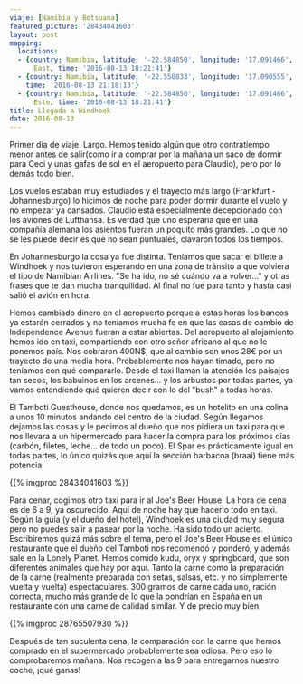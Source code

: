 ```yaml
---
viaje: [Namibia y Botsuana]
featured_picture: '28434041603'
layout: post
mapping:
  locations:
  - {country: Namibia, latitude: '-22.584850', longitude: '17.091466', place: Windhoek
      East, time: '2016-08-13 18:21:41'}
  - {country: Namibia, latitude: '-22.550833', longitude: '17.090555', place: Windhoek,
    time: '2016-08-13 21:18:13'}
  - {country: Namibia, latitude: '-22.584850', longitude: '17.091466', place: Windhoek
      Este, time: '2016-08-13 18:21:41'}
title: Llegada a Windhoek
date: 2016-08-13
---
```


Primer día de viaje. Largo. Hemos tenido algún que otro contratiempo menor antes de salir(como ir a comprar por la mañana un saco de dormir para Ceci y unas gafas de sol en el aeropuerto para Claudio), pero por lo demás todo bien.

Los vuelos estaban muy estudiados y el trayecto más largo (Frankfurt - Johannesburgo) lo hicimos de noche para poder dormir durante el vuelo y no empezar ya cansados. Claudio está especialmente decepcionado con los aviones de Lufthansa. Es verdad que uno esperaría que en una compañía alemana los asientos fueran un poquito más grandes. Lo que no se les puede decir es que no sean puntuales, clavaron todos los tiempos.

En Johannesburgo la cosa ya fue distinta. Teníamos que sacar el billete a Windhoek y nos tuvieron esperando en una zona de tránsito a que volviera el tipo de Namibian Airlines. "Se ha ido, no sé cuándo va a volver..." y otras frases que te dan mucha tranquilidad. Al final no fue para tanto y hasta casi salió el avión en hora.

Hemos cambiado dinero en el aeropuerto porque a estas horas los bancos ya estarán cerrados y no teníamos mucha fe en que las casas de cambio de Independence Avenue fueran a estar abiertas. Del aeropuerto al alojamiento hemos ido en taxi, compartiendo con otro señor africano al que no le ponemos país. Nos cobraron 400N$, que al cambio son unos 28€ por un trayecto de una media hora. Probablemente nos hayan timado, pero no teníamos con qué compararlo. Desde el taxi llaman la atención los paisajes tan secos, los babuinos en los arcenes... y los arbustos por todas partes, ya vamos entendiendo qué quieren decir con lo del "bush" a todas horas.

El Tamboti Guesthouse, donde nos quedamos, es un hotelito en una colina a unos 10 minutos andando del centro de la ciudad. Según llegamos dejamos las cosas y le pedimos al dueño que nos pidiera un taxi para que nos llevara a un hipermercado para hacer la compra para los próximos días (carbón, filetes, leche... de todo un poco). El Spar es prácticamente igual en todas partes, lo único quizás que aquí la sección barbacoa (braai) tiene más potencia.

{{% imgproc 28434041603 %}}

Para cenar, cogimos otro taxi para ir al Joe's Beer House. La hora de cena es de 6 a 9, ya oscurecido. Aquí de noche hay que hacerlo todo en taxi. Según la guía (y el dueño del hotel), Windhoek es una ciudad muy segura pero no puedes salir a pasear por la noche. Ha sido todo un acierto. Escribiremos quizá más sobre el tema, pero el Joe's Beer House es el único restaurante que el dueño del Tamboti nos recomendó y ponderó, y además sale en la Lonely Planet. Hemos comido kudu, oryx y springboard, que son diferentes animales que hay por aquí. Tanto la carne como la preparación de la carne (realmente preparada con setas, salsas, etc. y no simplemente vuelta y vuelta) espectaculares. 300 gramos de carne cada uno, ración correcta, mucho más grande de lo que la pondrían en España en un restaurante con una carne de calidad similar. Y de precio muy bien.

{{% imgproc 28765507930 %}}

Después de tan suculenta cena, la comparación con la carne que hemos comprado en el supermercado probablemente sea odiosa. Pero eso lo comprobaremos mañana. Nos recogen a las 9 para entregarnos nuestro coche, ¡qué ganas!

